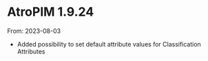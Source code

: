# AtroPIM 1.9.24
From: 2023-08-03

* Added possibility to set default attribute values for Classification Attributes